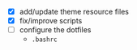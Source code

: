 - [x] add/update theme resource files
- [x] fix/improve scripts
- [ ] configure the dotfiles
    - `.bashrc`